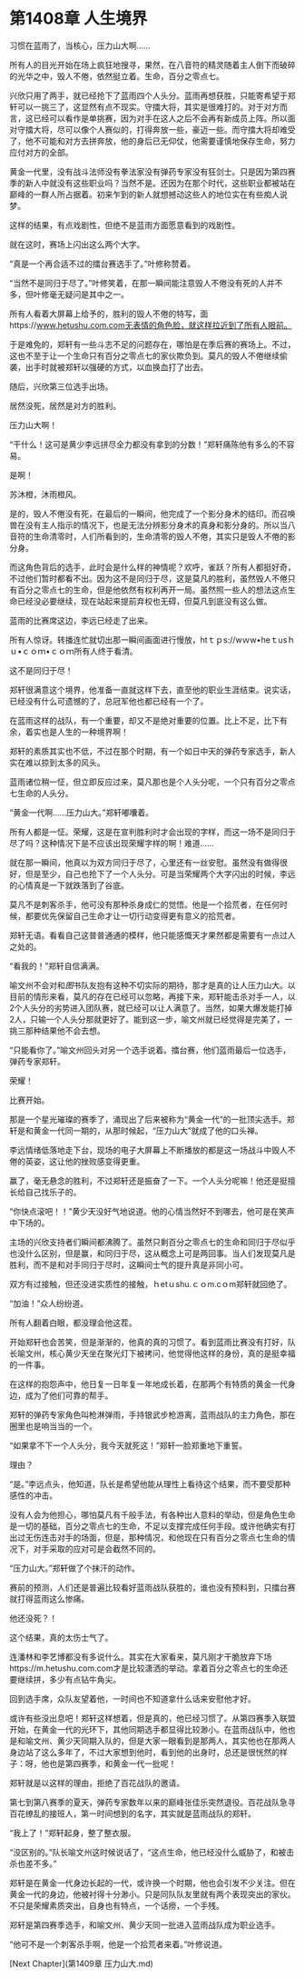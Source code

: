 # 第1408章 人生境界

习惯在蓝雨了，当核心，压力山大啊……

所有人的目光开始在场上疯狂地搜寻，果然，在八音符的精灵随着主人倒下而破碎的光华之中，毁人不倦，依然挺立着。生命，百分之零点七。

兴欣只用了两手，就已经抢下了蓝雨四个人头分。蓝雨再想获胜，只能寄希望于郑轩可以一挑三了，这显然有点不现实。守擂大将，其实是很难打的。对于对方而言，这已经可以看作是单挑赛，因为对手在这人之后不会再有新成员上阵。所以面对守擂大将，尽可以像个人赛似的，打得奔放一些，豪迈一些。而守擂大将却难受了，他不可能和对方去拼奔放，他的身后已无仰仗，他需要谨慎地保存生命，努力应付对方的全部。

黄金一代里，没有战斗法师没有拳法家没有弹药专家没有狂剑士。只是因为第四赛季的新人中就没有这些职业吗？当然不是。还因为在那个时代，这些职业都被站在巅峰的一群人所占据着。初来乍到的新人就想撼动这些人的地位实在有些痴人说梦。

这样的结果，有点戏剧性，但绝不是蓝雨方面愿意看到的戏剧性。

就在这时，赛场上闪出这么两个大字。

“真是一个再合适不过的擂台赛选手了。”叶修称赞着。

“当然不是同归于尽了。”叶修笑着，在那一瞬间能注意毁人不倦没有死的人并不多，但叶修毫无疑问是其中之一。

所有人看着大屏幕上给予的，胜利的毁人不倦的特写，面https://www.hetushu.com.com无表情的角色脸，就这样拉近到了所有人眼前。

于是难免的，郑轩有一些斗志不足的问题存在，哪怕是在季后赛的赛场上。不过，这也不至于让一个生命只有百分之零点七的家伙欺负到。莫凡的毁人不倦继续偷袭，出手时就被郑轩以强硬的方式，以血换血打了出去。

随后，兴欣第三位选手出场。

居然没死，居然是对方的胜利。

压力山大啊！

“干什么！这可是黄少李远拼尽全力都没有拿到的分数！”郑轩痛陈他有多么的不容易。

是啊！

苏沐橙，沐雨橙风。

是的，毁人不倦没有死，在最后的一瞬间，他完成了一个影分身术的结印。而召唤兽在没有主人指示的情况下，也是无法分辨影分身术的真身和影分身的。所以当八音符的生命清零时，人们所看到的，生命清零的毁人不倦，其实只是毁人不倦的影分身。

而这角色背后的选手，此时会是什么样的神情呢？欢呼，雀跃？所有人都挺好奇，不过他们暂时都看不出。因为这不是同归于尽，这是莫凡的胜利，虽然毁人不倦只有百分之零点七的生命，但是他依然有权利再开一局。虽然照一些人的想法这点生命已经没必要继续，现在站起来提前弃权也无碍，但莫凡到底没有这么做。

蓝雨的比赛席这边，李远已经走了出来。

所有人惊讶。转播连忙就切出那一瞬间画面进行慢放，htｔｐs://wｗw•heｔusｈｕ•ｃｏｍ•ｃｏｍ所有人终于看清。

这不是同归于尽！

郑轩很满意这个境界，他准备一直就这样下去，直至他的职业生涯结束。说实话，已经没有什么可遗憾的了，总冠军他也都已经有一个了。

在蓝雨这样的战队，有一个重要，却又不是绝对重要的位置。比上不足，比下有余，着实也是人生的一种境界啊！

郑轩的素质其实也不低，不过在那个时期，有一个如日中天的弹药专家选手，新人实在难以掠到太多的风头。

蓝雨诸位稍一怔，但立即反应过来，莫凡那也是个人头分呢，一个只有百分之零点七生命的人头分。

“黄金一代啊……压力山大。”郑轩嘟囔着。

所有人都是一怔。荣耀，这是在宣判胜利时才会出现的字样，而这一场不是同归于尽了吗？这种情况下是不应该出现荣耀字样的啊！难道……

就在那一瞬间，他真以为双方同归于尽了，心里还有一丝安慰。虽然没有做得很好，但是至少，自己也抢下了一个人头分。可是当荣耀两个大字闪出的时候，李远的心情真是一下就跌落到了谷底。

莫凡不是刺客杀手，他可没有那种杀身成仁的觉悟。他是一个拾荒者，在任何时候，都要优先保留自己生命才让一切行动变得更有意义的拾荒者。

郑轩无语。看看自己这普普通通的模样，他只能感慨天才果然都是需要有一点过人之处的。

“看我的！”郑轩自信满满。

喻文州不会对和*图*书队友抱有这种不切实际的期待，那才是真的让人压力山大。以目前的情形来看，莫凡的存在已经可以忽略，再接下来，郑轩能击杀对手一人，以2个人头分的劣势进入团队赛，就已经可以让人满意了。当然，如果大爆发能打掉2人，只输一个人头分那就更好了。能到这一步，喻文州就已经觉得是完美了，一挑三那种结果他不会去想。

“只能看你了。”喻文州回头对另一个选手说着。擂台赛，他们蓝雨最后一位选手，弹药专家郑轩。

荣耀！

比赛开始。

那是一个星光璀璨的赛季了，涌现出了后来被称为“黄金一代”的一批顶尖选手。郑轩是和黄金一代同一期的，从那时候起，“压力山大”就成了他的口头禅。

李远情绪低落地走下台，现场的电子大屏幕上不断播放的都是这一场战斗中毁人不倦的英姿，这让他的挫败感变得更重。

赢了，毫无悬念的胜利，不过郑轩还是振奋了一下。一个人头分呢嘛！他还是挺擅长给自己找乐子的。

“你快点滚吧！！”黄少天没好气地说道。他的心情当然好不到哪去，他可是在笑声中下场的。

主场的兴欣支持者们瞬间都沸腾了。虽然只剩百分之零点七的生命和同归于尽似乎也没什么区别，但是赢，和同归于尽，这从概念上可是两回事。当人们发现莫凡是胜利，而不是和对手同归于尽时，这瞬间士气的提升真是非同小可。

双方有过接触，但还没进实质性的接触，ｈetｕshu.ｃｏm.cｏm郑轩就回绝了。

“加油！”众人纷纷道。

所有人翻着白眼，都没理会他这茬。

开始郑轩也会苦笑，但是渐渐的，他真的真的习惯了。看到蓝雨比赛没有打好，队长喻文州，核心黄少天坐在聚光灯下被拷问，他觉得他这样的身份，真的是挺幸福的一件事。

在这样的抱怨声中，他日复一日年复一年地成长着，在那两个有特质的黄金一代身边，成为了他们可靠的帮手。

郑轩的弹药专家角色叫枪淋弹雨，手持银武步枪游离，蓝雨战队的主力角色，那在圈里也是响当当的一个。

“如果拿不下一个人头分，我今天就死这！”郑轩一脸郑重地下重誓。

理由？

“是。”李远点头，他知道，队长是希望他能从理性上看待这个结果，而不要受那种感性的冲击。

没有人会为他担心，哪怕莫凡有千般手法，有各种出人意料的举动，但是角色生命是一切的基础，百分之零点七的生命，不足以支撑完成任何手段。或许他确实有打出过无伤连击对手的场面，但是，那种情况，和他现在只有百分之零点七生命的情况下，对手采取的应对可是会截然不同的。

“压力山大。”郑轩做了个抹汗的动作。

赛前的预测，人们还是普遍比较看好蓝雨战队获胜的，谁也没有预料到，只擂台赛就打得蓝雨这么惨痛。

他还没死？！

这个结果，真的太伤士气了。

连潘林和李艺博都没有多说什么。其实在大家看来，莫凡刚才干脆放弃下场https://m.hetushu.com.com才是比较潇洒的举动。拿着百分之零点七的生命还要继续拼，多少有点钻牛角尖。

回到选手席，众队友望着他，一时间也不知道拿什么话来安慰他才好。

或许有些没出息吧！郑轩这样想着，但是真的，他已经习惯了。从第四赛季入联盟开始，在黄金一代的光环下，其他同期选手都显得比较渺小。在蓝雨战队中，他也是和喻文州、黄少天同期入队的，但是大家一眼看到是那两人，其实他也在那两人身边站了这么多年了，不过大家想到他时，看到他的出身时，总还是很恍然的样子：呀，他也是第四赛季，和黄金一代一批呢！

郑轩就是以这样的理由，拒绝了百花战队的邀请。

第七到第八赛季的夏天，弹药专家数年以来的巅峰张佳乐突然退役。百花战队急寻百花缭乱的接班人，第一时间想到的名字，其实就是蓝雨战队的郑轩。

“我上了！”郑轩起身，整了整衣服。

“没区别的。”队长喻文州这时候说话了，“这点生命，他已经没什么威胁了，和被击杀也差不多。”

郑轩是在黄金一代身边长起的一代，或许换一个时期，他也会引发不少关注。但在黄金一代的身边，他被衬得十分渺小。只是同队队友里就有两个表现突出的家伙。不只是荣耀素质突出，自身也有特点，一个话痨，一个手残。

郑轩是第四赛季选手，和喻文州、黄少天同一批进入蓝雨战队成为职业选手。

“他可不是一个刺客杀手啊，他是一个拾荒者来着。”叶修说道。



[Next Chapter](第1409章 压力山大.md)